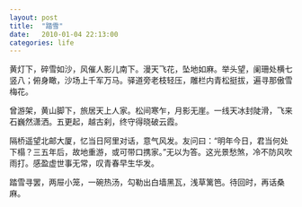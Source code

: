 ```yaml
---
layout: post
title:  "踏雪"
date:   2010-01-04 22:13:00
categories: life
---
```


黄灯下，碎雪如沙，风催人影儿南下。漫天飞花，坠地如麻。举头望，阑珊处横七竖八；俯身瞰，沙场上千军万马。驿道旁老枝轻压，雕栏内青松挺拔，遍寻那傲雪梅花。

曾游架，黄山脚下，旅居天上人家。松间寒乍，月影无崖。一线天冰封陡滑，飞来石巍然潇洒。五更起，越古刹，终守得晓破云霞。

隔桥遥望北邮大厦，忆当日阿里对话，意气风发。友问曰：“明年今日，君当何处下榻？三五年后，故地重游，或可带口携家。”无以为答。这光景愁煞，冷不防风吹雨打。感盈虚世事无常，叹青春早生华发。

踏雪寻罢，两屉小笼，一碗热汤，勾勒出白墙黑瓦，浅草篱笆。待回时，再话桑麻。

